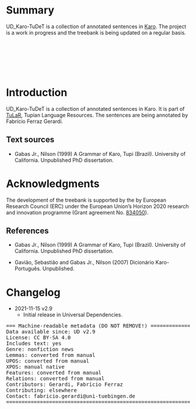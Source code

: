 # Summary


UD_Karo-TuDeT is a collection of annotated sentences in [Karo](https://www.endangeredlanguages.com/lang/1368). The project is a work in progress and the treebank is being updated on a regular basis.

</br>
</br>
</br>
</br>
</br>

# Introduction

UD_Karo-TuDeT is a collection of annotated sentences in Karo. It is part of [TuLaR](https://tular.clld.org), Tupían Language Resources. The sentences are being annotated by Fabrício Ferraz Gerardi.

## Text sources

* Gabas Jr., Nilson (1999) A Grammar of Karo, Tupi (Brazil). University of California. Unpublished PhD dissertation.



# Acknowledgments

The development of the treebank is supported by the by European Research Council (ERC) under the European Union’s Horizon 2020 research and innovation programme (Grant agreement No. [834050](https://uni-tuebingen.de/fakultaeten/philosophische-fakultaet/fachbereiche/neuphilologie/seminar-fuer-sprachwissenschaft/arbeitsbereiche/allg-sprachwissenschaft/projekte/crosslingference/)).

## References

* Gabas Jr., Nilson (1999) A Grammar of Karo, Tupi (Brazil). University of California. Unpublished PhD dissertation.

* Gavião, Sebastião and Gabas Jr., Nilson (2007) Dicionário Karo-Português. Unpublished.


# Changelog

* 2021-11-15 v2.9
  * Initial release in Universal Dependencies.


<pre>
=== Machine-readable metadata (DO NOT REMOVE!) ================================
Data available since: UD v2.9
License: CC BY-SA 4.0
Includes text: yes
Genre: nonfiction news
Lemmas: converted from manual
UPOS: converted from manual
XPOS: manual native
Features: converted from manual
Relations: converted from manual
Contributors: Gerardi, Fabrício Ferraz
Contributing: elsewhere
Contact: fabricio.gerardi@uni-tuebingen.de
===============================================================================
</pre>
